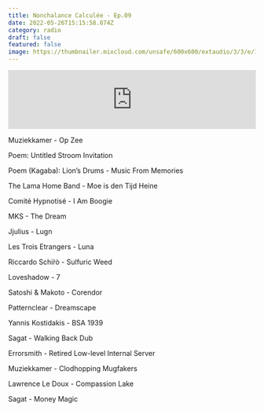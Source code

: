 ```yaml
---
title: Nonchalance Calculée - Ep.09
date: 2022-05-26T15:15:58.874Z
category: radio
draft: false
featured: false
image: https://thumbnailer.mixcloud.com/unsafe/600x600/extaudio/3/3/e/1/5c8b-fa23-4342-ace0-8d9869fcc16e
---
```

<iframe width="100%" height="120" src="https://www.mixcloud.com/widget/iframe/?hide_cover=1&feed=%2FKioskRadio%2Fnonchalance-calcul%C3%A9e-w-alex-deforce-kiosk-radio-24082021%2F" frameborder="0" ></iframe>

Muziekkamer - Op Zee

Poem: Untitled Stroom Invitation

Poem (Kagaba): Lion’s Drums - Music From Memories

The Lama Home Band - Moe is den Tijd Heine

Comité Hypnotisé - I Am Boogie

MKS - The Dream

Jjulius - Lugn

Les Trois Etrangers - Luna

Riccardo Schir̀ò - Sulfuric Weed

Loveshadow - 7

Satoshi & Makoto - Corendor

Patternclear - Dreamscape

Yannis Kostidakis - BSA 1939

Sagat - Walking Back Dub

Errorsmith - Retired Low-level Internal Server

Muziekkamer - Clodhopping Mugfakers

Lawrence Le Doux - Compassion Lake

Sagat - Money Magic